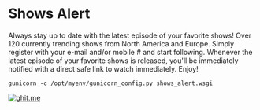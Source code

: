 Shows Alert
===========

Always stay up to date with the latest episode of your favorite shows! Over 120 currently trending shows from North America and Europe. Simply register with your e-mail and/or mobile # and start following. Whenever the latest episode of your favorite shows is released, you'll be immediately notified with a direct safe link to watch immediately. Enjoy!

    gunicorn -c /opt/myenv/gunicorn_config.py shows_alert.wsgi
    
[![ghit.me](https://ghit.me/badge.svg?repo=michaelchum/shows-alert)](https://ghit.me/repo/michaelchum/shows-alert)
